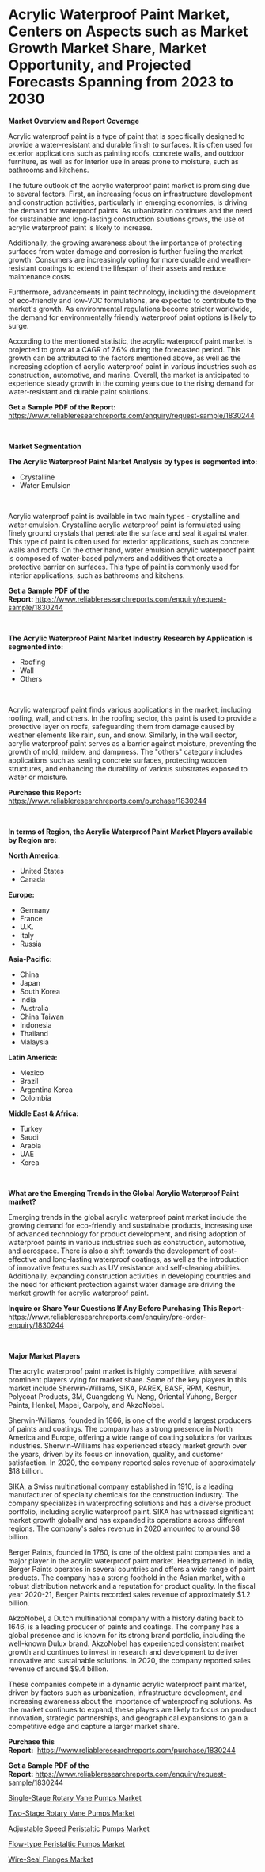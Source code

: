 <p><h1>Acrylic Waterproof Paint Market, Centers on Aspects such as Market Growth Market Share, Market Opportunity, and Projected Forecasts Spanning from 2023 to 2030</h1></p><p><strong>Market Overview and Report Coverage</strong></p>
<p><p>Acrylic waterproof paint is a type of paint that is specifically designed to provide a water-resistant and durable finish to surfaces. It is often used for exterior applications such as painting roofs, concrete walls, and outdoor furniture, as well as for interior use in areas prone to moisture, such as bathrooms and kitchens.</p><p>The future outlook of the acrylic waterproof paint market is promising due to several factors. First, an increasing focus on infrastructure development and construction activities, particularly in emerging economies, is driving the demand for waterproof paints. As urbanization continues and the need for sustainable and long-lasting construction solutions grows, the use of acrylic waterproof paint is likely to increase.</p><p>Additionally, the growing awareness about the importance of protecting surfaces from water damage and corrosion is further fueling the market growth. Consumers are increasingly opting for more durable and weather-resistant coatings to extend the lifespan of their assets and reduce maintenance costs.</p><p>Furthermore, advancements in paint technology, including the development of eco-friendly and low-VOC formulations, are expected to contribute to the market's growth. As environmental regulations become stricter worldwide, the demand for environmentally friendly waterproof paint options is likely to surge.</p><p>According to the mentioned statistic, the acrylic waterproof paint market is projected to grow at a CAGR of 7.6% during the forecasted period. This growth can be attributed to the factors mentioned above, as well as the increasing adoption of acrylic waterproof paint in various industries such as construction, automotive, and marine. Overall, the market is anticipated to experience steady growth in the coming years due to the rising demand for water-resistant and durable paint solutions.</p></p>
<p><strong>Get a Sample PDF of the Report:</strong> <a href="https://www.reliableresearchreports.com/enquiry/request-sample/1830244">https://www.reliableresearchreports.com/enquiry/request-sample/1830244</a></p>
<p>&nbsp;</p>
<p><strong>Market Segmentation</strong></p>
<p><strong>The Acrylic Waterproof Paint Market Analysis by types is segmented into:</strong></p>
<p><ul><li>Crystalline</li><li>Water Emulsion</li></ul></p>
<p>&nbsp;</p>
<p><p>Acrylic waterproof paint is available in two main types - crystalline and water emulsion. Crystalline acrylic waterproof paint is formulated using finely ground crystals that penetrate the surface and seal it against water. This type of paint is often used for exterior applications, such as concrete walls and roofs. On the other hand, water emulsion acrylic waterproof paint is composed of water-based polymers and additives that create a protective barrier on surfaces. This type of paint is commonly used for interior applications, such as bathrooms and kitchens.</p></p>
<p><strong>Get a Sample PDF of the Report:</strong>&nbsp;<a href="https://www.reliableresearchreports.com/enquiry/request-sample/1830244">https://www.reliableresearchreports.com/enquiry/request-sample/1830244</a></p>
<p>&nbsp;</p>
<p><strong>The Acrylic Waterproof Paint Market Industry Research by Application is segmented into:</strong></p>
<p><ul><li>Roofing</li><li>Wall</li><li>Others</li></ul></p>
<p>&nbsp;</p>
<p><p>Acrylic waterproof paint finds various applications in the market, including roofing, wall, and others. In the roofing sector, this paint is used to provide a protective layer on roofs, safeguarding them from damage caused by weather elements like rain, sun, and snow. Similarly, in the wall sector, acrylic waterproof paint serves as a barrier against moisture, preventing the growth of mold, mildew, and dampness. The "others" category includes applications such as sealing concrete surfaces, protecting wooden structures, and enhancing the durability of various substrates exposed to water or moisture.</p></p>
<p><strong>Purchase this Report:</strong>&nbsp; <a href="https://www.reliableresearchreports.com/purchase/1830244">https://www.reliableresearchreports.com/purchase/1830244</a></p>
<p>&nbsp;</p>
<p><strong>In terms of Region, the Acrylic Waterproof Paint Market Players available by Region are:</strong></p>
<p>
    <p> <strong> North America: </strong>
        <ul>
            <li>United States</li>
            <li>Canada</li>
        </ul>
        </p> 
    <p> <strong> Europe: </strong>
        <ul>
            <li>Germany</li>
            <li>France</li>
            <li>U.K.</li>
            <li>Italy</li>
            <li>Russia</li>
        </ul>
        </p> 
    <p> <strong> Asia-Pacific: </strong>
        <ul>
            <li>China</li>
            <li>Japan</li>
            <li>South Korea</li>
            <li>India</li>
            <li>Australia</li>
            <li>China Taiwan</li>
            <li>Indonesia</li>
            <li>Thailand</li>
            <li>Malaysia</li>
        </ul>
        </p> 
    <p> <strong> Latin America: </strong>
        <ul>
            <li>Mexico</li>
            <li>Brazil</li>
            <li>Argentina Korea</li>
            <li>Colombia</li>
        </ul>
        </p> 
    <p> <strong> Middle East & Africa: </strong>
        <ul>
            <li>Turkey</li>
            <li>Saudi</li>
            <li>Arabia</li>
            <li>UAE</li>
            <li>Korea</li>
        </ul>
    </p>
    </p>
<p>&nbsp;</p>
<p><strong>What are the Emerging Trends in the Global Acrylic Waterproof Paint market?</strong></p>
<p><p>Emerging trends in the global acrylic waterproof paint market include the growing demand for eco-friendly and sustainable products, increasing use of advanced technology for product development, and rising adoption of waterproof paints in various industries such as construction, automotive, and aerospace. There is also a shift towards the development of cost-effective and long-lasting waterproof coatings, as well as the introduction of innovative features such as UV resistance and self-cleaning abilities. Additionally, expanding construction activities in developing countries and the need for efficient protection against water damage are driving the market growth for acrylic waterproof paint.</p></p>
<p><strong>Inquire or Share Your Questions If Any Before Purchasing This Report</strong>- <a href="https://www.reliableresearchreports.com/enquiry/pre-order-enquiry/1830244">https://www.reliableresearchreports.com/enquiry/pre-order-enquiry/1830244</a></p>
<p>&nbsp;</p>
<p><strong>Major Market Players</strong></p>
<p><p>The acrylic waterproof paint market is highly competitive, with several prominent players vying for market share. Some of the key players in this market include Sherwin-Williams, SIKA, PAREX, BASF, RPM, Keshun, Polycoat Products, 3M, Guangdong Yu Neng, Oriental Yuhong, Berger Paints, Henkel, Mapei, Carpoly, and AkzoNobel. </p><p>Sherwin-Williams, founded in 1866, is one of the world's largest producers of paints and coatings. The company has a strong presence in North America and Europe, offering a wide range of coating solutions for various industries. Sherwin-Williams has experienced steady market growth over the years, driven by its focus on innovation, quality, and customer satisfaction. In 2020, the company reported sales revenue of approximately $18 billion.</p><p>SIKA, a Swiss multinational company established in 1910, is a leading manufacturer of specialty chemicals for the construction industry. The company specializes in waterproofing solutions and has a diverse product portfolio, including acrylic waterproof paint. SIKA has witnessed significant market growth globally and has expanded its operations across different regions. The company's sales revenue in 2020 amounted to around $8 billion.</p><p>Berger Paints, founded in 1760, is one of the oldest paint companies and a major player in the acrylic waterproof paint market. Headquartered in India, Berger Paints operates in several countries and offers a wide range of paint products. The company has a strong foothold in the Asian market, with a robust distribution network and a reputation for product quality. In the fiscal year 2020-21, Berger Paints recorded sales revenue of approximately $1.2 billion.</p><p>AkzoNobel, a Dutch multinational company with a history dating back to 1646, is a leading producer of paints and coatings. The company has a global presence and is known for its strong brand portfolio, including the well-known Dulux brand. AkzoNobel has experienced consistent market growth and continues to invest in research and development to deliver innovative and sustainable solutions. In 2020, the company reported sales revenue of around $9.4 billion.</p><p>These companies compete in a dynamic acrylic waterproof paint market, driven by factors such as urbanization, infrastructure development, and increasing awareness about the importance of waterproofing solutions. As the market continues to expand, these players are likely to focus on product innovation, strategic partnerships, and geographical expansions to gain a competitive edge and capture a larger market share.</p></p>
<p><strong>Purchase this Report:</strong>&nbsp;&nbsp;<a href="https://www.reliableresearchreports.com/purchase/1830244">https://www.reliableresearchreports.com/purchase/1830244</a></p>
<p></p>
<p><strong>Get a Sample PDF of the Report:</strong>&nbsp;<a href="https://www.reliableresearchreports.com/enquiry/request-sample/1830244">https://www.reliableresearchreports.com/enquiry/request-sample/1830244</a></p>
<p><p><a href="https://medium.com/@anndavis1924/single-stage-rotary-vane-pumps-market-competitive-analysis-market-trends-and-forecast-to-2030-e70c1202e56e">Single-Stage Rotary Vane Pumps Market</a></p><p><a href="https://medium.com/@angelaarnold1941/two-stage-rotary-vane-pumps-market-size-and-market-trends-complete-industry-overview-2023-to-2030-fb36588970a8">Two-Stage Rotary Vane Pumps Market</a></p><p><a href="https://medium.com/@judithhoffman05/adjustable-speed-peristaltic-pumps-market-share-evolution-and-market-growth-trends-2023-2030-5fa65324d5fb">Adjustable Speed Peristaltic Pumps Market</a></p><p><a href="https://medium.com/@kimberlymontgomery2004/flow-type-peristaltic-pumps-market-analysis-its-cagr-market-segmentation-and-global-industry-f1c1e7fcb19b">Flow-type Peristaltic Pumps Market</a></p><p><a href="https://medium.com/@tammyfreeman2022/wire-seal-flanges-market-competitive-analysis-market-trends-and-forecast-to-2030-8e7cfadb7f75">Wire-Seal Flanges Market</a></p></p>
